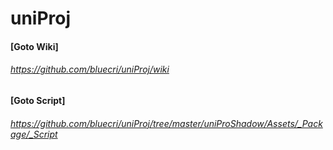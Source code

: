 # uniProj
#### [Goto Wiki]
###### https://github.com/bluecri/uniProj/wiki
#### [Goto Script]
###### https://github.com/bluecri/uniProj/tree/master/uniProShadow/Assets/_Package/_Script
